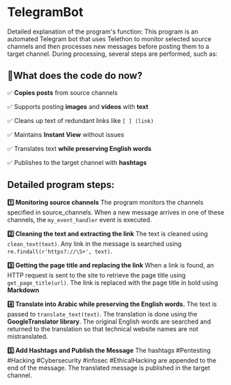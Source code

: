 
# TelegramBot
Detailed explanation of the program's function:
This program is an automated Telegram bot that uses Telethon to monitor selected source channels and then processes new messages before posting them to a target channel. During processing, several steps are performed, such as:


## **🔹What does the code do now?**

✅ **Copies posts** from source channels

✅ Supports posting **images** and **videos** with **text**

✅ Cleans up text of redundant links like `[ ] (link)`

✅ Maintains **Instant View** without issues

✅ Translates text **while preserving English words**

✅ Publishes to the target channel with **hashtags**

## **Detailed program steps:**

**1️⃣ Monitoring source channels**
The program monitors the channels specified in source_channels.
When a new message arrives in one of these channels, the `my_event_handler` event is executed.

**2️⃣ Cleaning the text and extracting the link**
The text is cleaned using `clean_text(text)`.
Any link in the message is searched using `re.findall(r'https?://\S+', text)`.

**3️⃣ Getting the page title and replacing the link**
When a link is found, an HTTP request is sent to the site to retrieve the page title using `get_page_title(url)`.
The link is replaced with the page title in bold using **Markdown**

**4️⃣ Translate into Arabic while preserving the English words.**
The text is passed to `translate_text(text)`.
The translation is done using the **GoogleTranslator library**.
The original English words are searched and returned to the translation so that technical website names are not mistranslated.

**5️⃣ Add Hashtags and Publish the Message**
The hashtags #Pentesting #Hacking #Cybersecurity #infosec #EthicalHacking are appended to the end of the message.
The translated message is published in the target channel.
